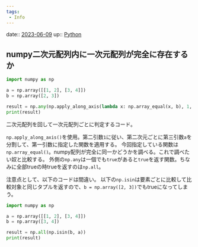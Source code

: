 ```yaml
---
tags:
 - Info
---
```


date:: [2023-06-09](/Daily_Note/2023-06-09.md)
up:: [Python](../Bar/Program/Python.md)

## numpy二次元配列内に一次元配列が完全に存在するか
```python
import numpy as np

a = np.array([[1, 2], [3, 4]])
b = np.array([2, 3])

result = np.any(np.apply_along_axis(lambda x: np.array_equal(x, b), 1, a))
print(result)
```

二次元配列を回して一次元配列ごとに判定するコード。

`np.apply_along_axis()`を使用。第二引数`1`に従い、第二次元ごとに第三引数`a`を分割して、第一引数に指定した関数を適用する。
今回指定している関数は`np.array_equal()`。numpy配列が完全に同一かどうかを調べる。これで調べたい奴と比較する。
外側の`np.any`は一個でも`true`があると`true`を返す関数。ちなみに全部trueの時trueを返すのは`np.all`。

注意点として、以下のコードは間違い。
以下の`np.isin`は要素ごとに比較して比較対象と同じタプルを返すので、`b = np.array([2, 3])`でもtrueになってしまう。

```python
import numpy as np

a = np.array([[1, 2], [3, 4]])
b = np.array([3, 4])

result = np.all(np.isin(b, a))
print(result)
```


